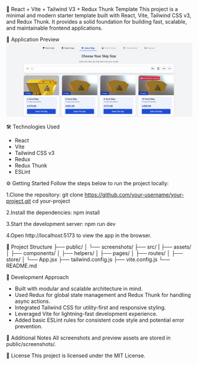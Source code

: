 🚀 React + Vite + Tailwind V3 + Redux Thunk Template
This project is a minimal and modern starter template built with React, Vite, Tailwind CSS v3, and Redux Thunk. It provides a solid foundation for building fast, scalable, and maintainable frontend applications.

📸 Application Preview
![Ekran Görüntüsü](public/screenshots/siteview.png)

🛠️ Technologies Used
- React
- Vite
- Tailwind CSS v3
- Redux
- Redux Thunk
- ESLint

⚙️ Getting Started
Follow the steps below to run the project locally:

1.Clone the repository:
git clone https://github.com/your-username/your-project.git
cd your-project

2.Install the dependencies:
npm install
 
3.Start the development server:
npm run dev

4.Open http://localhost:5173 to view the app in the browser.

🧱 Project Structure
├── public/
│   └── screenshots/
├── src/
|   ├── assets/
│   ├── components/
│   ├── helpers/
│   ├── pages/
│   ├── routes/
│   ├── store/
│   └── App.jsx
├── tailwind.config.js
├── vite.config.js
└── README.md

🧠 Development Approach
- Built with modular and scalable architecture in mind.
- Used Redux for global state management and Redux Thunk for handling async actions.
- Integrated Tailwind CSS for utility-first and responsive styling.
- Leveraged Vite for lightning-fast development experience.
- Added basic ESLint rules for consistent code style and potential error prevention.

🧩 Additional Notes
All screenshots and preview assets are stored in public/screenshots/.

📄 License
This project is licensed under the MIT License.



 